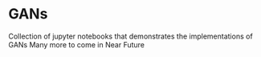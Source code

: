 # GANs
Collection of jupyter notebooks that demonstrates the implementations of GANs
Many more to come in Near Future
